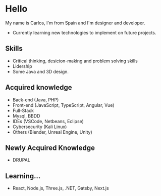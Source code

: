 # Hello 
My name is Carlos, I'm from Spain and I'm designer and developer.

* Currently learning new technologies to implement on future projects.

## Skills

* Critical thinking, desicion-making and problem solving skills
* Lidership
* Some Java and 3D design.

## Acquired knowledge

* Back-end (Java, PHP)
* Front-end (JavaScript, TypeScript, Angular, Vue)
* Full-Stack
* Mysql, BBDD
* IDEs (VSCode, Netbeans, Eclipse)
* Cybersecurity (Kali Linux)
* Others (Blender, Unreal Engine, Unity)

## Newly Acquired Knowledge

* DRUPAL

## Learning...

* React, Node.js, Three.js, .NET, Gatsby, Next.js


